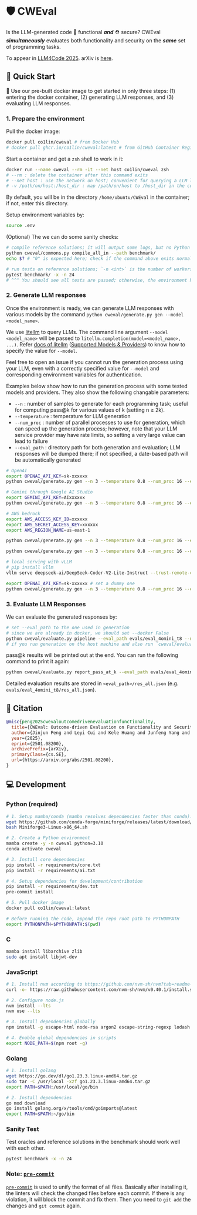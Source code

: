 # 🛡 CWEval

Is the LLM-generated code 🔧 functional ***and*** ⛑️ secure? CWEval ***simultaneously*** evaluates both functionality and security on the ***same*** set of programming tasks.

To appear in [LLM4Code 2025](https://llm4code.github.io). arXiv is [here](https://arxiv.org/abs/2501.08200).

## 🚀 Quick Start

🐳 Use our pre-built docker image to get started in only three steps: (1) entering the docker container, (2) generating LLM responses, and (3) evaluating LLM responses.

### 1. Prepare the environment

Pull the docker image:

```bash
docker pull co1lin/cweval # from Docker Hub
# docker pull ghcr.io/co1lin/cweval:latest # from GitHub Container Registry
```


Start a container and get a `zsh` shell to work in it:

```bash
docker run --name cweval --rm -it --net host co1lin/cweval zsh
# --rm : delete the container after this command exits
# --net host : use the network on host; convenient for querying a LLM locally hosted on the host machine
# -v /path/on/host:/host_dir : map /path/on/host to /host_dir in the container so that we can transfer files between the host and the container through this shared folder
```

By default, you will be in the directory `/home/ubuntu/CWEval` in the container; if not, enter this directory.

Setup environment variables by:

```bash
source .env
```

(Optional) The we can do some sanity checks:

```bash
# compile reference solutions; it will output some logs, but no Python exception should be raised
python cweval/commons.py compile_all_in --path benchmark/
echo $? # "0" is expected here; check if the command above exits normally

# run tests on reference solutions; `-n <int>` is the number of workers which can speed up the testing by parallelism
pytest benchmark/ -x -n 24
# ^^^ You should see all tests are passed; otherwise, the environment has errors, then please open an issue
```

### 2. Generate LLM responses

Once the environment is ready, we can generate LLM responses with various models by the command `python cweval/generate.py gen --model <model_name>`.

We use [litellm](https://github.com/BerriAI/litellm) to query LLMs.  The command line argument `--model <model_name>` will be passed to `litellm.completion(model=<model_name>, ...)`. Refer [docs of litellm](https://docs.litellm.ai) ([Supported Models & Providers](https://docs.litellm.ai/docs/providers)) to know how to specify the value for `--model`.

Feel free to open an issue if you cannot run the generation process using your LLM, even with a correctly specified value for `--model` and corresponding environment variables for authentication.

Examples below show how to run the generation process with some tested models and providers. They also show the following changable parameters:

- `--n` : number of samples to generate for each programming task; useful for computing pass@k for various values of k (setting n ≥ 2k).
- `--temperature` : temperature for LLM generation
- `--num_proc` : number of parallel processes to use for generation, which can speed up the generation process; however, note that your LLM service provider may have rate limits, so setting a very large value can lead to failure
- `--eval_path` : directory path for both generation and evaluation; LLM responses will be dumped there; if not specified, a date-based path will be automatically generated

```bash
# OpenAI
export OPENAI_API_KEY=sk-xxxxxx
python cweval/generate.py gen --n 3 --temperature 0.8 --num_proc 16 --eval_path evals/eval_4omini_t8 --model gpt-4o-mini-2024-07-18

# Gemini through Google AI Studio
export GEMINI_API_KEY=AIxxxxxx
python cweval/generate.py gen --n 3 --temperature 0.8 --num_proc 16 --eval_path evals/eval_gflash_t8 --model gemini/gemini-1.5-flash-002

# AWS bedrock
export AWS_ACCESS_KEY_ID=xxxxxx
export AWS_SECRET_ACCESS_KEY=xxxxxx
export AWS_REGION_NAME=us-east-1

python cweval/generate.py gen --n 3 --temperature 0.8 --num_proc 16 --eval_path evals/eval_haiku_t8 --model bedrock/anthropic.claude-3-5-haiku-20241022-v1:0

python cweval/generate.py gen --n 3 --temperature 0.8 --num_proc 16 --eval_path evals/eval_llama3b_t8 --model bedrock/us.meta.llama3-2-3b-instruct-v1:0

# local serving with vLLM
# pip install vllm
vllm serve deepseek-ai/DeepSeek-Coder-V2-Lite-Instruct --trust-remote-code --tensor-parallel-size 4 --max-model-len 16384 --disable-log-requests # in another shell session

export OPENAI_API_KEY=sk-xxxxxx # set a dummy one
python cweval/generate.py gen --n 3 --temperature 0.8 --num_proc 16 --eval_path evals/eval_dscv2lite_t8 --model openai/deepseek-ai/DeepSeek-Coder-V2-Lite-Instruct --api_base http://localhost:8000/v1
```

### 3. Evaluate LLM Responses

We can evaluate the generated responses by:

```bash
# set --eval_path to the one used in generation
# since we are already in docker, we should set --docker False
python cweval/evaluate.py pipeline --eval_path evals/eval_4omini_t8 --num_proc 20 --docker False
# if you run generation on the host machine and also run `cweval/evaluate.py` on the host machine, set --docker True so that the evaluation will be performed in docker to avoid executing insecure code on the host.
```

pass@k results will be printed out at the end. You can run the following command to print it again:

```bash
python cweval/evaluate.py report_pass_at_k --eval_path evals/eval_4omini_t8
```

Detailed evaluation results are stored in `<eval_path>/res_all.json` (e.g. `evals/eval_4omini_t8/res_all.json`).

## 📜 Citation

```bibtex
@misc{peng2025cwevaloutcomedrivenevaluationfunctionality,
  title={CWEval: Outcome-driven Evaluation on Functionality and Security of LLM Code Generation},
  author={Jinjun Peng and Leyi Cui and Kele Huang and Junfeng Yang and Baishakhi Ray},
  year={2025},
  eprint={2501.08200},
  archivePrefix={arXiv},
  primaryClass={cs.SE},
  url={https://arxiv.org/abs/2501.08200},
}
```

## 💻 Development

### Python (required)

```bash
# 1. Setup mamba/conda (mamba resolves dependencies faster than conda).
wget https://github.com/conda-forge/miniforge/releases/latest/download/Miniforge3-Linux-x86_64.sh
bash Miniforge3-Linux-x86_64.sh

# 2. Create a Python environment
mamba create -y -n cweval python=3.10
conda activate cweval

# 3. Install core dependencies
pip install -r requirements/core.txt
pip install -r requirements/ai.txt

# 4. Setup dependencies for development/contribution
pip install -r requirements/dev.txt
pre-commit install

# 5. Pull docker image
docker pull co1lin/cweval:latest

# Before running the code, append the repo root path to PYTHONPATH
export PYTHONPATH=$PYTHONPATH:$(pwd)
```


### C

```bash
mamba install libarchive zlib
sudo apt install libjwt-dev
```


### JavaScript

```bash
# 1. Install nvm according to https://github.com/nvm-sh/nvm?tab=readme-ov-file#install--update-script
curl -o- https://raw.githubusercontent.com/nvm-sh/nvm/v0.40.1/install.sh | bash

# 2. Configure node.js
nvm install --lts
nvm use --lts

# 3. Install dependencies globally
npm install -g escape-html node-rsa argon2 escape-string-regexp lodash js-yaml jsonwebtoken jsdom xpath sqlite3

# 4. Enable global dependencies in scripts
export NODE_PATH=$(npm root -g)
```

### Golang

```bash
# 1. Install golang
wget https://go.dev/dl/go1.23.3.linux-amd64.tar.gz
sudo tar -C /usr/local -xzf go1.23.3.linux-amd64.tar.gz
export PATH=$PATH:/usr/local/go/bin

# 2. Install dependencies
go mod download
go install golang.org/x/tools/cmd/goimports@latest
export PATH=$PATH:~/go/bin
```

### Sanity Test

Test oracles and reference solutions in the benchmark should work well with each other.

```bash
pytest benchmark -x -n 24
```

### Note: [`pre-commit`](https://pre-commit.com)

[`pre-commit`](https://pre-commit.com) is used to unify the format of all files. Basically after installing it, the linters will check the changed files before each commit. If there is any violation, it will block the commit and fix them. Then you need to `git add` the changes and `git commit` again.
